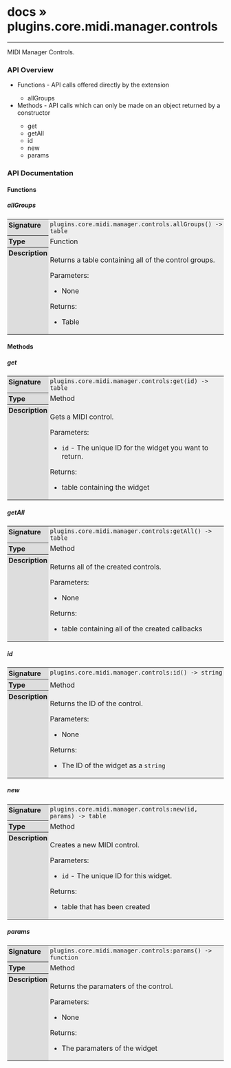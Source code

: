 # [docs](index.md) » plugins.core.midi.manager.controls
---

MIDI Manager Controls.

<style type="text/css">
	a { text-decoration: none; }
	a:hover { text-decoration: underline; }
	th { background-color: #DDDDDD; vertical-align: top; padding: 3px; }
	td { width: 100%; background-color: #EEEEEE; vertical-align: top; padding: 3px; }
	table { width: 100% ; border: 1px solid #0; text-align: left; }
	section > table table td { width: 0; }
</style>
<link rel="stylesheet" href="../../css/docs.css" type="text/css" media="screen" />
<h3>API Overview</h3>
<ul>
<li>Functions - API calls offered directly by the extension</li>
  <ul>
	<li><a href="#allGroups">allGroups</a></li>
  </ul>
<li>Methods - API calls which can only be made on an object returned by a constructor</li>
  <ul>
	<li><a href="#get">get</a></li>
	<li><a href="#getAll">getAll</a></li>
	<li><a href="#id">id</a></li>
	<li><a href="#new">new</a></li>
	<li><a href="#params">params</a></li>
  </ul>
</ul>
<h3>API Documentation</h3>
<h4 class="documentation-section">Functions</h4>
  <section id="allGroups">
	<h5><a href="#allGroups">allGroups</a></h5>
	<table>
	  <tr>
		<th>Signature</th>
		<td><code>plugins.core.midi.manager.controls.allGroups() -&gt; table</code></td>
	  </tr>
	  <tr>
		<th>Type</th>
		<td>Function</td>
	  </tr>
	  <tr>
		<th>Description</th>
		<td><p>Returns a table containing all of the control groups.</p>
<p>Parameters:</p>
<ul>
<li>None</li>
</ul>
<p>Returns:</p>
<ul>
<li>Table</li>
</ul>
</td>
	  </tr>
	</table>
  </section>
<h4 class="documentation-section">Methods</h4>
  <section id="get">
	<h5><a href="#get">get</a></h5>
	<table>
	  <tr>
		<th>Signature</th>
		<td><code>plugins.core.midi.manager.controls:get(id) -&gt; table</code></td>
	  </tr>
	  <tr>
		<th>Type</th>
		<td>Method</td>
	  </tr>
	  <tr>
		<th>Description</th>
		<td><p>Gets a MIDI control.</p>
<p>Parameters:</p>
<ul>
<li><code>id</code>      - The unique ID for the widget you want to return.</li>
</ul>
<p>Returns:</p>
<ul>
<li>table containing the widget</li>
</ul>
</td>
	  </tr>
	</table>
  </section>
  <section id="getAll">
	<h5><a href="#getAll">getAll</a></h5>
	<table>
	  <tr>
		<th>Signature</th>
		<td><code>plugins.core.midi.manager.controls:getAll() -&gt; table</code></td>
	  </tr>
	  <tr>
		<th>Type</th>
		<td>Method</td>
	  </tr>
	  <tr>
		<th>Description</th>
		<td><p>Returns all of the created controls.</p>
<p>Parameters:</p>
<ul>
<li>None</li>
</ul>
<p>Returns:</p>
<ul>
<li>table containing all of the created callbacks</li>
</ul>
</td>
	  </tr>
	</table>
  </section>
  <section id="id">
	<h5><a href="#id">id</a></h5>
	<table>
	  <tr>
		<th>Signature</th>
		<td><code>plugins.core.midi.manager.controls:id() -&gt; string</code></td>
	  </tr>
	  <tr>
		<th>Type</th>
		<td>Method</td>
	  </tr>
	  <tr>
		<th>Description</th>
		<td><p>Returns the ID of the control.</p>
<p>Parameters:</p>
<ul>
<li>None</li>
</ul>
<p>Returns:</p>
<ul>
<li>The ID of the widget as a <code>string</code></li>
</ul>
</td>
	  </tr>
	</table>
  </section>
  <section id="new">
	<h5><a href="#new">new</a></h5>
	<table>
	  <tr>
		<th>Signature</th>
		<td><code>plugins.core.midi.manager.controls:new(id, params) -&gt; table</code></td>
	  </tr>
	  <tr>
		<th>Type</th>
		<td>Method</td>
	  </tr>
	  <tr>
		<th>Description</th>
		<td><p>Creates a new MIDI control.</p>
<p>Parameters:</p>
<ul>
<li><code>id</code>      - The unique ID for this widget.</li>
</ul>
<p>Returns:</p>
<ul>
<li>table that has been created</li>
</ul>
</td>
	  </tr>
	</table>
  </section>
  <section id="params">
	<h5><a href="#params">params</a></h5>
	<table>
	  <tr>
		<th>Signature</th>
		<td><code>plugins.core.midi.manager.controls:params() -&gt; function</code></td>
	  </tr>
	  <tr>
		<th>Type</th>
		<td>Method</td>
	  </tr>
	  <tr>
		<th>Description</th>
		<td><p>Returns the paramaters of the control.</p>
<p>Parameters:</p>
<ul>
<li>None</li>
</ul>
<p>Returns:</p>
<ul>
<li>The paramaters of the widget</li>
</ul>
</td>
	  </tr>
	</table>
  </section>
